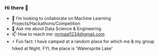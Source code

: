 ### Hi there 👋


<!-- - 🔭 I’m currently working on ...
- 🌱 I’m currently learning ...
-->
- 👯 I’m looking to collaborate on Machine Learning Projects/Hackathons/Competition
- 💬 Ask me about Data Science & Engineering
- 📫 How to reach me: mrinaal1234@gmail.com
- ⚡ Fun fact: I have camped at a random place for which me & my group hiked at Night. FYI, the place is 'Watersprite Lake'

